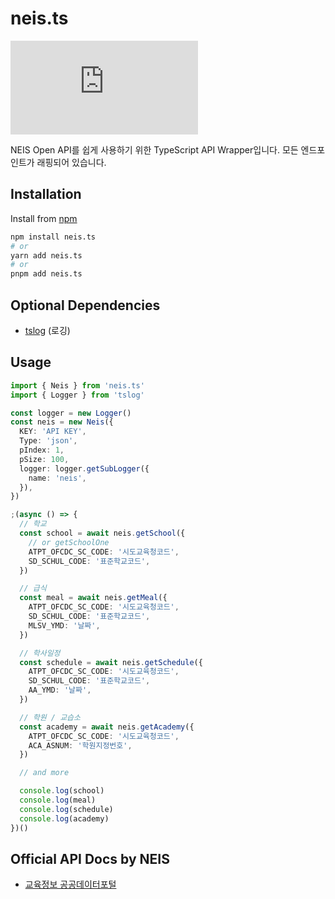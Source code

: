 # neis.ts

![License](https://img.shields.io/github/license/star0202/neis.ts?style=flat-square)

NEIS Open API를 쉽게 사용하기 위한 TypeScript API Wrapper입니다.
모든 엔드포인트가 래핑되어 있습니다.

## Installation

Install from [npm](https://www.npmjs.com/package/neis.ts)

```bash
npm install neis.ts
# or
yarn add neis.ts
# or
pnpm add neis.ts
```

## Optional Dependencies

- [tslog](https://www.npmjs.com/package/tslog) (로깅)

## Usage

```ts
import { Neis } from 'neis.ts'
import { Logger } from 'tslog'

const logger = new Logger()
const neis = new Neis({
  KEY: 'API KEY',
  Type: 'json',
  pIndex: 1,
  pSize: 100,
  logger: logger.getSubLogger({
    name: 'neis',
  }),
})

;(async () => {
  // 학교
  const school = await neis.getSchool({
    // or getSchoolOne
    ATPT_OFCDC_SC_CODE: '시도교육청코드',
    SD_SCHUL_CODE: '표준학교코드',
  })

  // 급식
  const meal = await neis.getMeal({
    ATPT_OFCDC_SC_CODE: '시도교육청코드',
    SD_SCHUL_CODE: '표준학교코드',
    MLSV_YMD: '날짜',
  })

  // 학사일정
  const schedule = await neis.getSchedule({
    ATPT_OFCDC_SC_CODE: '시도교육청코드',
    SD_SCHUL_CODE: '표준학교코드',
    AA_YMD: '날짜',
  })

  // 학원 / 교습소
  const academy = await neis.getAcademy({
    ATPT_OFCDC_SC_CODE: '시도교육청코드',
    ACA_ASNUM: '학원지정번호',
  })

  // and more

  console.log(school)
  console.log(meal)
  console.log(schedule)
  console.log(academy)
})()
```

## Official API Docs by NEIS

- [교육정보 공공데이터포털](https://open.neis.go.kr/portal/guide/apiIntroPage.do)
